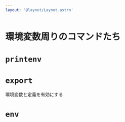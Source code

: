 ```yaml
---
layout: '@layout/Layout.astro'
---
```

# 環境変数周りのコマンドたち

# `printenv`
# `export`
環境変数と定義を有効にする
# `env`
